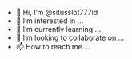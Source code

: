 - 👋 Hi, I’m @situsslot777id
- 👀 I’m interested in ...
- 🌱 I’m currently learning ...
- 💞️ I’m looking to collaborate on ...
- 📫 How to reach me ...

<!---
situsslot777id/situsslot777id is a ✨ special ✨ repository because its `README.md` (this file) appears on your GitHub profile.
You can click the Preview link to take a look at your changes.
--->
